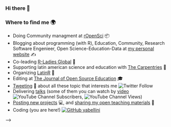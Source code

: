 ### Hi there 👋




### Where to find me 🌍

- Doing Community managment at [rOpenSci](https://ropensci.org/) 📦
- Blogging about programming (with R), Education, Community, Research Software Engenieer, Open Science-Education-Data at [my personal website](https://yabellini.netlify.app/) ✍️
- Co-leading [R-Ladies Global](https://rladies.org/) 💜
- Supporting latin american science and education with [The Carpentries](https://carpentries.org/) 🔧
- Organizing [LatinR](https://latin-r.com/) 🚀
- Editing at [The Journal of Open Source Education](https://jose.theoj.org/) 🎓
- [Tweeting](https://twitter.com/yabellini) 🐥 about all these topic that interests me ![Twitter Follow](https://img.shields.io/twitter/follow/yabellini?style=social)
- Delivering [talks](https://yabellini.netlify.app/talk/) (some of them you can watch by [video](https://www.youtube.com/channel/UCA7IUNba2IjQfrVVjh2Whmw) ![YouTube Channel Subscribers](https://img.shields.io/youtube/channel/subscribers/UCA7IUNba2IjQfrVVjh2Whmw?style=social), ![YouTube Channel Views](https://img.shields.io/youtube/channel/views/UCA7IUNba2IjQfrVVjh2Whmw?style=social))
- [Posting new projects](https://yabellini.netlify.app/project/) 💻, and [sharing my open teaching materials](https://yabellini.netlify.app/courses/) 🍎
- Coding (you are here!) [![GitHub yabellini](https://img.shields.io/github/followers/yabellini?label=follow&style=social)](https://github.com/yabellini)

<!--

Ver: https://github.com/lauragift21

[![Linkedin: Ghazi](https://img.shields.io/badge/-Ghazi-blue?style=flat-square&logo=Linkedin&logoColor=white&link=https://www.linkedin.com/in/ghazi-khan/)](https://www.linkedin.com/in/ghazi-khan/)



![Top Langs](https://github-readme-stats.vercel.app/api/top-langs/?username=gkhan205&layout=compact&theme=dark&hide_border=true)

![Ghazi's github stats](https://github-readme-stats.vercel.app/api?username=gkhan205&show_icons=true&hide_border=true&theme=dark)

[![trophy](https://github-profile-trophy.vercel.app/?username=gkhan205)](https://github.com/gkhan205/github-profile-trophy)

**yabellini/yabellini** is a ✨ _special_ ✨ repository because its `README.md` (this file) appears on your GitHub profile.

Here are some ideas to get you started:

- 🔭 I’m currently working on ...
- 🌱 I’m currently learning ...
- 👯 I’m looking to collaborate on ...
- 🤔 I’m looking for help with ...
- 💬 Ask me about ...
- 📫 How to reach me: ...
- 😄 Pronouns: ...
- ⚡ Fun fact: ...

--- Ejemplo

### Hi there 👋

![image](https://raw.githubusercontent.com/cosimameyer/cosimameyer/master/img/background_smaller.jpg) 

## What I do 👩🏼‍💻

- 🔦 [**overviewR**](https://github.com/cosimameyer/overviewR) [![CRAN\_Status\_Badge](https://www.r-pkg.org/badges/version/overviewR)](https://cran.r-project.org/package=overviewR) is a neat CRAN package that helps you to get a quick overview of your data
- 🦠 [**Coro2vid-19**](https://github.com/dennis-hammerschmidt/Coro2vid-19) is a search engine that allows you to search > 20,000 scientific articles on coronaviruses for keywords, titles, and authors to discover relevant research in the field - you can try out the [ShinyApp here](https://cosima-meyer.shinyapps.io/coro2vid-19-shinyapp/)
- 🤖 [**Telegram bot**](https://github.com/dennis-hammerschmidt/telegram-bot) that sends you flashcards every morning and evening in Telegram using Python and AWS Lambda
- 👩🏼‍🎨 [**TidyTuesday**](https://github.com/cosimameyer/TidyTuesday) is like a playground for me to try out something new
- 👩🏼‍💻 Giving talks and workshops about [**ShinyApps**](https://github.com/cosimameyer/conflict-elections), [**NLP**](https://github.com/cosimameyer/nlp-talk), and [**package development**](https://cosimameyer.rbind.io/slides/overviewr/talk#1) 
- 🕊 In the past, I also **studied conflicts and development worldwide** and enjoyed teaching courses in computational social sciences and peace and conflict studies at the university. You can find a repository with my [teaching material](https://github.com/cosimameyer/complexities-in-analyzing-conflict-course-material) 👩🏼‍🏫 and material for a [ShinyApp](https://github.com/cosimameyer/conflict-elections) that I created ✨

## Latest blog posts 📝

<a target="_blank" href="https://github-readme-medium-recent-article.vercel.app/medium/@cosimameyer/0"><img src="https://github-readme-medium-recent-article.vercel.app/medium/@cosimameyer/0" alt="Recent Article 0"> 
<a target="_blank" href="https://github-readme-medium-recent-article.vercel.app/medium/@cosimameyer/1"><img src="https://github-readme-medium-recent-article.vercel.app/medium/@cosimameyer/1" alt="Recent Article 1"> 
<a target="_blank" href="https://github-readme-medium-recent-article.vercel.app/medium/@cosimameyer/2"><img src="https://github-readme-medium-recent-article.vercel.app/medium/@cosimameyer/2" alt="Recent Article 2"> 
<!-- <a target="_blank" href="https://github-readme-medium-recent-article.vercel.app/medium/@cosimameyer/3"><img src="https://github-readme-medium-recent-article.vercel.app/medium/@cosimameyer/3" alt="Recent Article 3"> 
<a target="_blank" href="https://github-readme-medium-recent-article.vercel.app/medium/@cosimameyer/4"><img src="https://github-readme-medium-recent-article.vercel.app/medium/@cosimameyer/4" alt="Recent Article 4"> -->

-->
